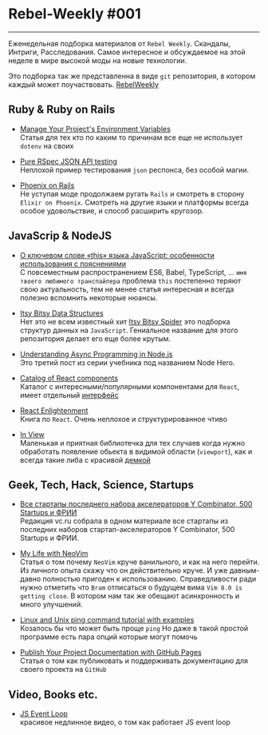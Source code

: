 
# Rebel-Weekly #001
----

Еженедельная подборка материалов от `Rebel Weekly`. Скандалы, Интриги, Расследования.
Самое интересное и обсуждаемое на этой неделе в мире высокой моды на новые технологии.

Это подборка так же представленна в виде `git` репозитория, в котором каждый может
поучаствовать. [RebelWeekly](https://github.com/SphereConsultingInc/weekly)

## Ruby & Ruby on Rails

* [Manage Your Project's Environment Variables](https://juanitofatas.com/blog/2016/08/28/manage_your_project_s_environment_variables)
<br /> Статья для тех кто по каким то причинам все еще не использует `dotenv` на своих

* [Pure RSpec JSON API testing](http://www.eq8.eu/blogs/30-native-rspec-json-api-testing)
<br /> Неплохой пример тестирования `json` респонса, без особой магии.

* [Phoenix on Rails](http://cloudless.studio/articles/25-phoenix-vs-rails-views-and-helpers)
<br /> Не уступая моде продолжаем ругать `Rails` и смотреть в сторону `Elixir on Phoenix`.
Смотреть на другие языки и платформы всегда особое удовольствие, и способ расширить кругозор.

## JavaScrip & NodeJS

* [О ключевом слове «this» языка JavaScript: особенности использования с пояснениями](https://tproger.ru/translations/javascript-this-keyword)
<br /> C повсеместным распространением ES6, Babel, TypeScript, ... `имя твоего любимого
транспайлера`  проблема `this` постепенно теряют свою актуальность, тем не менее статья
интересная и всегда полезно вспомнить некоторые нюансы.

* [Itsy Bitsy Data Structures](https://github.com/thejameskyle/itsy-bitsy-data-structures)
<br /> Нет это не всем известный хит [Itsy Bitsy
Spider](https://www.youtube.com/watch?v=p77hQrdjPVk) это подборка структур данных на
`JavaScript`. Гениальное название для этого репозитория делает его еще более крутым.

* [Understanding Async Programming in Node.js](https://blog.risingstack.com/node-hero-async-programming-in-node-js/)
<br /> Это третий пост из серии учебника под названием Node Hero.

* [Catalog of React components](https://github.com/brillout/awesome-react-components)
<br /> Каталог с интересными/популярными компонентами для `React`, имеет отдельный
[интерфейс](http://devarchy.com/react-components)

* [React Enlightenment](http://www.reactenlightenment.com)
<br /> Книга по `React`. Очень неплохое и структурированное чтиво

* [In View](https://github.com/camwiegert/in-view)
<br /> Маленькая и приятная библиотечка для тех случаев когда нужно обработать появление
обьекта в видимой области (`viewport`), как и всегда такие либа с красивой
[демкой](https://camwiegert.github.io/in-view)

## Geek, Tech, Hack, Science, Startups

* [Все стартапы последнего набора акселераторов Y Combinator, 500 Startups и ФРИИ](https://vc.ru/p/yc-500s-frii-2016)
<br/>Редакция vc.ru собрала в одном материале все стартапы из последних наборов
стартап-акселераторов Y Combinator, 500 Startups и ФРИИ.

* [My Life with NeoVim](https://robots.thoughtbot.com/my-life-with-neovim)
<br /> Статья о том почему `NeoVim` круче ванильного, и как на него перейти. Из личного
опыта скажу что он действительно круче. И уже давным-давно полностью пригоден к
использованию. Справедливости ради нужно отметить что `Bram` отписаться о будущем вима `Vim
8.0 is getting close`.  В котором нам так же обещают асинхронность и много улучшений.

* [Linux and Unix ping command tutorial with examples](https://shapeshed.com/unix-ping)
<br /> Козалось бы что может быть проще `ping` Но даже в такой простой программе есть пара
опций которые могут помочь

* [Publish Your Project Documentation with GitHub Pages](https://github.com/blog/2233-publish-your-project-documentation-with-github-pages)
<br /> Статья о том как публиковать и поддерживать документацию для своего проекта на `GitHub`

## Video, Books etc.

* [JS Event Loop](https://www.youtube.com/watch?v=8aGhZQkoFbQ)
<br /> красивое недлинное видео, о том как работает JS event loop
